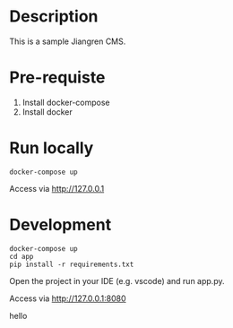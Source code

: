 # Description

This is a sample Jiangren CMS.

# Pre-requiste
1. Install docker-compose
2. Install docker

# Run locally
```
docker-compose up
```
Access via http://127.0.0.1

# Development
```
docker-compose up
cd app
pip install -r requirements.txt
```
Open the project in your IDE (e.g. vscode) and run app.py.

Access via http://127.0.0.1:8080


hello

